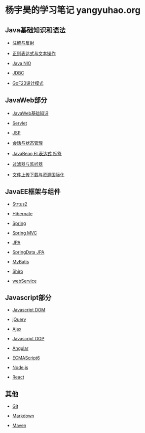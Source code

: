 杨宇昊的学习笔记 yangyuhao.org
==============================

Java基础知识和语法
--------------------

+ [注解与反射](http://yangyuhao.org/reflection)

+ [正则表达式与文本操作](http://yangyuhao.org/regular)

+ [Java NIO](http://yangyuhao.org/nio)

+ [JDBC](#)

+ [GoF23设计模式](#)

JavaWeb部分
--------------------

+ [JavaWeb基础知识](http://yangyuhao.org/javaWeb)

+ [Servlet](http://yangyuhao.org/servlet)

+ [JSP](http://yangyuhao.org/jsp)

+ [会话与状态管理](http://yangyuhao.org/session)

+ [JavaBean,EL表达式,标签](http://yangyuhao.org/el)

+ [过滤器与监听器](http://yangyuhao.org/filter)

+ [文件上传下载与资源国际化](http://yangyuhao.org/upload)

JavaEE框架与组件
--------------------

+ [Strtus2](#)

+ [Hibernate](http://yangyuhao.org/hibernate)

+ [Spring](http://yangyuhao.org/spring)

+ [Spring MVC](http://yangyuhao.org/springmvc)

+ [JPA](#)

+ [SpringData JPA](http://yangyuhao.org/springDataJPA)

+ [MyBatis](#)

+ [Shiro](http://yangyuhao.org/shiro)

+ [webService](http://yangyuhao.org/upload)

Javascript部分
--------------------

+ [Javascript DOM](http://yangyuhao.org/dom)

+ [jQuery](http://yangyuhao.org/jQuery)

+ [Ajax](http://yangyuhao.org/ajax)

+ [Javascript OOP](http://yangyuhao.org/oop)

+ [Angular](#)

+ [ECMAScript6](#)

+ [Node.js](#)

+ [React](#)

其他
--------------------

+ [Git](http://yangyuhao.org/git)

+ [Markdown](http://yangyuhao.org/markdown)

+ [Maven](#)
